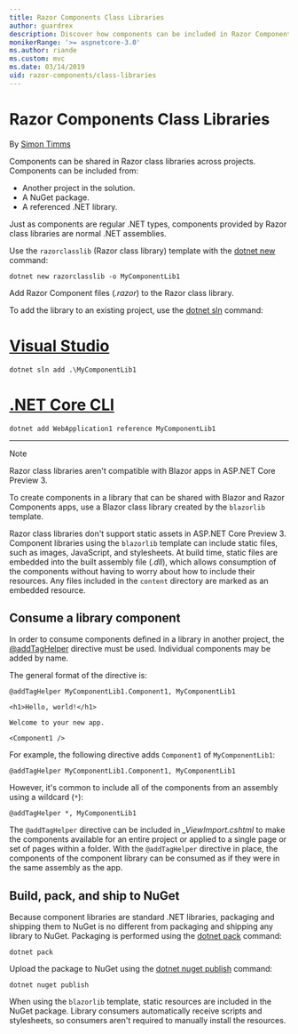 ```yaml
---
title: Razor Components Class Libraries
author: guardrex
description: Discover how components can be included in Razor Components apps from an external component library.
monikerRange: '>= aspnetcore-3.0'
ms.author: riande
ms.custom: mvc
ms.date: 03/14/2019
uid: razor-components/class-libraries
---
```

# Razor Components Class Libraries

By [Simon Timms](https://github.com/stimms)

Components can be shared in Razor class libraries across projects. Components can be included from:

* Another project in the solution.
* A NuGet package.
* A referenced .NET library.

Just as components are regular .NET types, components provided by Razor class libraries are normal .NET assemblies.

Use the `razorclasslib` (Razor class library) template with the [dotnet new](/dotnet/core/tools/dotnet-new) command:

```console
dotnet new razorclasslib -o MyComponentLib1
```

Add Razor Component files (*.razor*) to the Razor class library.

To add the library to an existing project, use the [dotnet sln](/dotnet/core/tools/dotnet-sln) command:

# [Visual Studio](#tab/visual-studio)

```console
dotnet sln add .\MyComponentLib1
```

# [.NET Core CLI](#tab/netcore-cli)

```console
dotnet add WebApplication1 reference MyComponentLib1
```

---

> [!NOTE]
> Razor class libraries aren't compatible with Blazor apps in ASP.NET Core Preview 3.
>
> To create components in a library that can be shared with Blazor and Razor Components apps, use a Blazor class library created by the `blazorlib` template.
>
> Razor class libraries don't support static assets in ASP.NET Core Preview 3. Component libraries using the `blazorlib` template can include static files, such as images, JavaScript, and stylesheets. At build time, static files are embedded into the built assembly file (*.dll*), which allows consumption of the components without having to worry about how to include their resources. Any files included in the `content` directory are marked as an embedded resource.

## Consume a library component

In order to consume components defined in a library in another project, the [@addTagHelper](xref:mvc/views/tag-helpers/intro#add-helper-label) directive must be used. Individual components may be added by name.

The general format of the directive is:

```cshtml
@addTagHelper MyComponentLib1.Component1, MyComponentLib1

<h1>Hello, world!</h1>

Welcome to your new app.

<Component1 />
```

For example, the following directive adds `Component1` of `MyComponentLib1`:

```cshtml
@addTagHelper MyComponentLib1.Component1, MyComponentLib1
```

However, it's common to include all of the components from an assembly using a wildcard (`*`):

```cshtml
@addTagHelper *, MyComponentLib1
```

The `@addTagHelper` directive can be included in *_ViewImport.cshtml* to make the components available for an entire project or applied to a single page or set of pages within a folder. With the `@addTagHelper` directive in place, the components of the component library can be consumed as if they were in the same assembly as the app.

## Build, pack, and ship to NuGet

Because component libraries are standard .NET libraries, packaging and shipping them to NuGet is no different from packaging and shipping any library to NuGet. Packaging is performed using the [dotnet pack](/dotnet/core/tools/dotnet-pack) command:

```console
dotnet pack
```

Upload the package to NuGet using the [dotnet nuget publish](/dotnet/core/tools/dotnet-nuget-push) command:

```console
dotnet nuget publish
```

When using the `blazorlib` template, static resources are included in the NuGet package. Library consumers automatically receive scripts and stylesheets, so consumers aren't required to manually install the resources.
